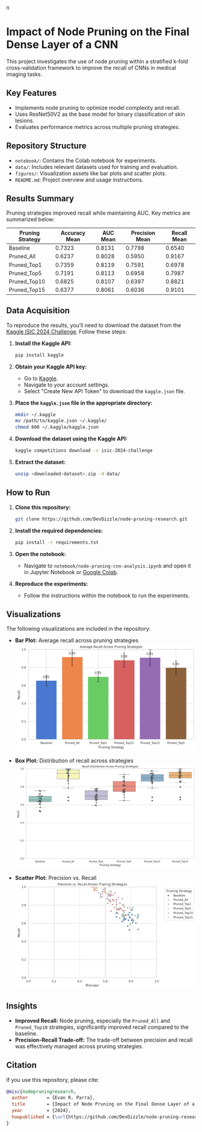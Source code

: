 n 
# Impact of Node Pruning on the Final Dense Layer of a CNN

This project investigates the use of node pruning within a stratified k-fold cross-validation framework to improve the recall of CNNs in medical imaging tasks.

## Key Features
- Implements node pruning to optimize model complexity and recall.
- Uses ResNet50V2 as the base model for binary classification of skin lesions.
- Evaluates performance metrics across multiple pruning strategies.

## Repository Structure
- `notebook/`: Contains the Colab notebook for experiments.
- `data/`: Includes relevant datasets used for training and evaluation.
- `figures/`: Visualization assets like bar plots and scatter plots.
- `README.md`: Project overview and usage instructions.

## Results Summary
Pruning strategies improved recall while maintaining AUC. Key metrics are summarized below:

| **Pruning Strategy** | **Accuracy Mean** | **AUC Mean** | **Precision Mean** | **Recall Mean** |
|----------------------|-------------------|--------------|--------------------|------------------|
| Baseline             | 0.7323            | 0.8131       | 0.7798             | 0.6540           |
| Pruned_All           | 0.6237            | 0.8028       | 0.5950             | 0.9167           |
| Pruned_Top1          | 0.7359            | 0.8119       | 0.7591             | 0.6978           |
| Pruned_Top5          | 0.7191            | 0.8113       | 0.6958             | 0.7987           |
| Pruned_Top10         | 0.6825            | 0.8107       | 0.6397             | 0.8821           |
| Pruned_Top15         | 0.6377            | 0.8061       | 0.6036             | 0.9101           |

## Data Acquisition
To reproduce the results, you’ll need to download the dataset from the [Kaggle ISIC 2024 Challenge](https://www.kaggle.com/competitions/isic-2024-challenge). Follow these steps:

1. **Install the Kaggle API:**
    ```bash
    pip install kaggle
    ```

2. **Obtain your Kaggle API key:**
    - Go to [Kaggle](https://www.kaggle.com/).
    - Navigate to your account settings.
    - Select "Create New API Token" to download the `kaggle.json` file.

3. **Place the `kaggle.json` file in the appropriate directory:**
    ```bash
    mkdir ~/.kaggle
    mv /path/to/kaggle.json ~/.kaggle/
    chmod 600 ~/.kaggle/kaggle.json
    ```

4. **Download the dataset using the Kaggle API:**
    ```bash
    kaggle competitions download -c isic-2024-challenge
    ```

5. **Extract the dataset:**
    ```bash
    unzip <downloaded-dataset>.zip -d data/
    ```

## How to Run
1. **Clone this repository:**
    ```bash
    git clone https://github.com/DevDizzle/node-pruning-research.git
    ```

2. **Install the required dependencies:**
    ```bash
    pip install -r requirements.txt
    ```

3. **Open the notebook:**
    - Navigate to `notebook/node-pruning-cnn-analysis.ipynb` and open it in Jupyter Notebook or [Google Colab](https://colab.research.google.com/).

4. **Reproduce the experiments:**
    - Follow the instructions within the notebook to run the experiments.

## Visualizations
The following visualizations are included in the repository:

- **Bar Plot:** Average recall across pruning strategies  
  ![Bar Plot](images/bar-plot.png)

- **Box Plot:** Distribution of recall across strategies  
  ![Box Plot](images/box-plot.png)

- **Scatter Plot:** Precision vs. Recall  
  ![Scatter Plot](images/scatter-plot.png)

## Insights
- **Improved Recall:** Node pruning, especially the `Pruned_All` and `Pruned_Top10` strategies, significantly improved recall compared to the baseline.
- **Precision-Recall Trade-off:** The trade-off between precision and recall was effectively managed across pruning strategies.

## Citation
If you use this repository, please cite:

```bibtex
@misc{nodepruningresearch,
  author       = {Evan R. Parra},
  title        = {Impact of Node Pruning on the Final Dense Layer of a CNN},
  year         = {2024},
  howpublished = {\url{https://github.com/DevDizzle/node-pruning-research}}
}

